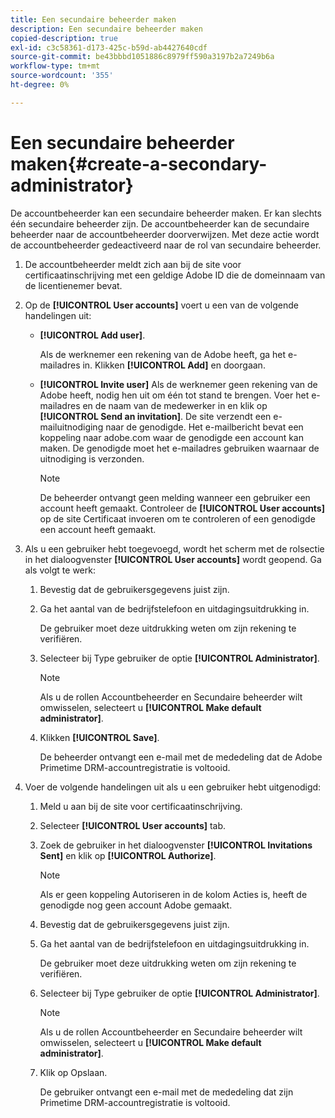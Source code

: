 ```yaml
---
title: Een secundaire beheerder maken
description: Een secundaire beheerder maken
copied-description: true
exl-id: c3c58361-d173-425c-b59d-ab4427640cdf
source-git-commit: be43bbbd1051886c8979ff590a3197b2a7249b6a
workflow-type: tm+mt
source-wordcount: '355'
ht-degree: 0%

---
```


# Een secundaire beheerder maken{#create-a-secondary-administrator}

De accountbeheerder kan een secundaire beheerder maken. Er kan slechts één secundaire beheerder zijn. De accountbeheerder kan de secundaire beheerder naar de accountbeheerder doorverwijzen. Met deze actie wordt de accountbeheerder gedeactiveerd naar de rol van secundaire beheerder.

1. De accountbeheerder meldt zich aan bij de site voor certificaatinschrijving met een geldige Adobe ID die de domeinnaam van de licentienemer bevat.
1. Op de **[!UICONTROL User accounts]** voert u een van de volgende handelingen uit:

   * **[!UICONTROL Add user]**.

      Als de werknemer een rekening van de Adobe heeft, ga het e-mailadres in. Klikken **[!UICONTROL Add]** en doorgaan.

   * **[!UICONTROL Invite user]** Als de werknemer geen rekening van de Adobe heeft, nodig hen uit om één tot stand te brengen. Voer het e-mailadres en de naam van de medewerker in en klik op **[!UICONTROL Send an invitation]**. De site verzendt een e-mailuitnodiging naar de genodigde. Het e-mailbericht bevat een koppeling naar adobe.com waar de genodigde een account kan maken. De genodigde moet het e-mailadres gebruiken waarnaar de uitnodiging is verzonden.

      >[!NOTE]
      >
      >De beheerder ontvangt geen melding wanneer een gebruiker een account heeft gemaakt. Controleer de **[!UICONTROL User accounts]** op de site Certificaat invoeren om te controleren of een genodigde een account heeft gemaakt.

1. Als u een gebruiker hebt toegevoegd, wordt het scherm met de rolsectie in het dialoogvenster **[!UICONTROL User accounts]** wordt geopend. Ga als volgt te werk:

   1. Bevestig dat de gebruikersgegevens juist zijn.
   1. Ga het aantal van de bedrijfstelefoon en uitdagingsuitdrukking in.

      De gebruiker moet deze uitdrukking weten om zijn rekening te verifiëren.
   1. Selecteer bij Type gebruiker de optie **[!UICONTROL Administrator]**.

      >[!NOTE]
      >
      >Als u de rollen Accountbeheerder en Secundaire beheerder wilt omwisselen, selecteert u **[!UICONTROL Make default administrator]**.

   1. Klikken **[!UICONTROL Save]**.

      De beheerder ontvangt een e-mail met de mededeling dat de Adobe Primetime DRM-accountregistratie is voltooid.

1. Voer de volgende handelingen uit als u een gebruiker hebt uitgenodigd:

   1. Meld u aan bij de site voor certificaatinschrijving.
   1. Selecteer **[!UICONTROL User accounts]** tab.
   1. Zoek de gebruiker in het dialoogvenster **[!UICONTROL Invitations Sent]** en klik op **[!UICONTROL Authorize]**.

      >[!NOTE]
      >
      >Als er geen koppeling Autoriseren in de kolom Acties is, heeft de genodigde nog geen account Adobe gemaakt.

   1. Bevestig dat de gebruikersgegevens juist zijn.
   1. Ga het aantal van de bedrijfstelefoon en uitdagingsuitdrukking in.

      De gebruiker moet deze uitdrukking weten om zijn rekening te verifiëren.
   1. Selecteer bij Type gebruiker de optie **[!UICONTROL Administrator]**.

      >[!NOTE]
      >
      >Als u de rollen Accountbeheerder en Secundaire beheerder wilt omwisselen, selecteert u **[!UICONTROL Make default administrator]**.

   1. Klik op Opslaan.

      De gebruiker ontvangt een e-mail met de mededeling dat zijn Primetime DRM-accountregistratie is voltooid.
